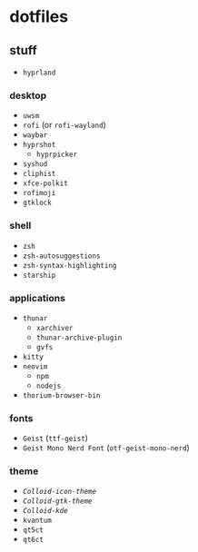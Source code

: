 # dotfiles
## stuff
- `hyprland`
### desktop
- `uwsm`
- `rofi` (or `rofi-wayland`)
- `waybar`
- `hyprshot`
    - `hyprpicker`
- `syshud`
- `cliphist`
- `xfce-polkit`
- `rofimoji`
- `gtklock`
### shell
- `zsh`
- `zsh-autosuggestions`
- `zsh-syntax-highlighting`
- `starship`
### applications
- `thunar`
    - `xarchiver`
    - `thunar-archive-plugin`
    - `gvfs`
- `kitty`
- `neovim`
    - `npm`
    - `nodejs`
- `thorium-browser-bin`
### fonts
- `Geist` (`ttf-geist`)
- `Geist Mono Nerd Font` (`otf-geist-mono-nerd`)
### theme
- *`Colloid-icon-theme`*
- *`Colloid-gtk-theme`*
- *`Colloid-kde`*
- `kvantum`
- `qt5ct`
- `qt6ct`
